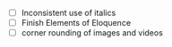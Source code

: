 - [ ] Inconsistent use of italics
- [ ] Finish Elements of Eloquence
- [ ] corner rounding of images and videos
